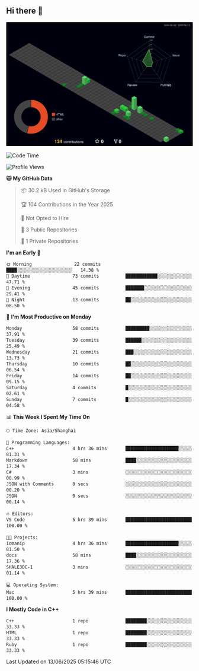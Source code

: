 ## Hi there 👋

<!--
**badb0ttle/badb0ttle** is a ✨ _special_ ✨ repository because its `README.md` (this file) appears on your GitHub profile.

Here are some ideas to get you started:

- 🔭 I’m currently working on ...
- 🌱 I’m currently learning ...
- 👯 I’m looking to collaborate on ...
- 🤔 I’m looking for help with ...
- 💬 Ask me about ...
- 📫 How to reach me: ...
- 😄 Pronouns: ...
- ⚡ Fun fact: ...
-->
![Personal 3D Metrics](./profile-3d-contrib/profile-night-green.svg)
<!--START_SECTION:waka-->
![Code Time](http://img.shields.io/badge/Code%20Time-215%20hrs%2049%20mins-blue)

![Profile Views](http://img.shields.io/badge/Profile%20Views-0-blue)

**🐱 My GitHub Data** 

> 📦 30.2 kB Used in GitHub's Storage 
 > 
> 🏆 104 Contributions in the Year 2025
 > 
> 🚫 Not Opted to Hire
 > 
> 📜 3 Public Repositories 
 > 
> 🔑 1 Private Repositories 
 > 
**I'm an Early 🐤** 

```text
🌞 Morning                22 commits          ████░░░░░░░░░░░░░░░░░░░░░   14.38 % 
🌆 Daytime                73 commits          ████████████░░░░░░░░░░░░░   47.71 % 
🌃 Evening                45 commits          ███████░░░░░░░░░░░░░░░░░░   29.41 % 
🌙 Night                  13 commits          ██░░░░░░░░░░░░░░░░░░░░░░░   08.50 % 
```
📅 **I'm Most Productive on Monday** 

```text
Monday                   58 commits          █████████░░░░░░░░░░░░░░░░   37.91 % 
Tuesday                  39 commits          ██████░░░░░░░░░░░░░░░░░░░   25.49 % 
Wednesday                21 commits          ███░░░░░░░░░░░░░░░░░░░░░░   13.73 % 
Thursday                 10 commits          ██░░░░░░░░░░░░░░░░░░░░░░░   06.54 % 
Friday                   14 commits          ██░░░░░░░░░░░░░░░░░░░░░░░   09.15 % 
Saturday                 4 commits           █░░░░░░░░░░░░░░░░░░░░░░░░   02.61 % 
Sunday                   7 commits           █░░░░░░░░░░░░░░░░░░░░░░░░   04.58 % 
```


📊 **This Week I Spent My Time On** 

```text
🕑︎ Time Zone: Asia/Shanghai

💬 Programming Languages: 
C++                      4 hrs 36 mins       ████████████████████░░░░░   81.31 % 
Markdown                 58 mins             ████░░░░░░░░░░░░░░░░░░░░░   17.34 % 
C#                       3 mins              ░░░░░░░░░░░░░░░░░░░░░░░░░   00.99 % 
JSON with Comments       0 secs              ░░░░░░░░░░░░░░░░░░░░░░░░░   00.20 % 
JSON                     0 secs              ░░░░░░░░░░░░░░░░░░░░░░░░░   00.14 % 

🔥 Editors: 
VS Code                  5 hrs 39 mins       █████████████████████████   100.00 % 

🐱‍💻 Projects: 
iomanip                  4 hrs 36 mins       ████████████████████░░░░░   81.50 % 
docs                     58 mins             ████░░░░░░░░░░░░░░░░░░░░░   17.36 % 
SHALE3DC-1               3 mins              ░░░░░░░░░░░░░░░░░░░░░░░░░   01.14 % 

💻 Operating System: 
Mac                      5 hrs 39 mins       █████████████████████████   100.00 % 
```

**I Mostly Code in C++** 

```text
C++                      1 repo              ████████░░░░░░░░░░░░░░░░░   33.33 % 
HTML                     1 repo              ████████░░░░░░░░░░░░░░░░░   33.33 % 
Ruby                     1 repo              ████████░░░░░░░░░░░░░░░░░   33.33 % 
```




 Last Updated on 13/06/2025 05:15:46 UTC
<!--END_SECTION:waka-->


